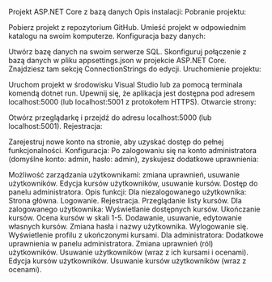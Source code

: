 Projekt ASP.NET Core z bazą danych
Opis instalacji:
Pobranie projektu:

Pobierz projekt z repozytorium GitHub.
Umieść projekt w odpowiednim katalogu na swoim komputerze.
Konfiguracja bazy danych:

Utwórz bazę danych na swoim serwerze SQL.
Skonfiguruj połączenie z bazą danych w pliku appsettings.json w projekcie ASP.NET Core. Znajdziesz tam sekcję ConnectionStrings do edycji.
Uruchomienie projektu:

Uruchom projekt w środowisku Visual Studio lub za pomocą terminala komendą dotnet run.
Upewnij się, że aplikacja jest dostępna pod adresem localhost:5000 (lub localhost:5001 z protokołem HTTPS).
Otwarcie strony:

Otwórz przeglądarkę i przejdź do adresu localhost:5000 (lub localhost:5001).
Rejestracja:

Zarejestruj nowe konto na stronie, aby uzyskać dostęp do pełnej funkcjonalności.
Konfiguracja:
Po zalogowaniu się na konto administratora (domyślne konto: admin, hasło: admin), zyskujesz dodatkowe uprawnienia:

Możliwość zarządzania użytkownikami: zmiana uprawnień, usuwanie użytkowników.
Edycja kursów użytkowników, usuwanie kursów.
Dostęp do panelu administratora.
Opis funkcji:
Dla niezalogowanego użytkownika:
Strona główna.
Logowanie.
Rejestracja.
Przeglądanie listy kursów.
Dla zalogowanego użytkownika:
Wyświetlanie dostępnych kursów.
Ukończanie kursów.
Ocena kursów w skali 1-5.
Dodawanie, usuwanie, edytowanie własnych kursów.
Zmiana hasła i nazwy użytkownika.
Wylogowanie się.
Wyświetlenie profilu z ukończonymi kursami.
Dla administratora:
Dodatkowe uprawnienia w panelu administratora.
Zmiana uprawnień (ról) użytkowników.
Usuwanie użytkowników (wraz z ich kursami i ocenami).
Edycja kursów użytkowników.
Usuwanie kursów użytkowników (wraz z ocenami).
